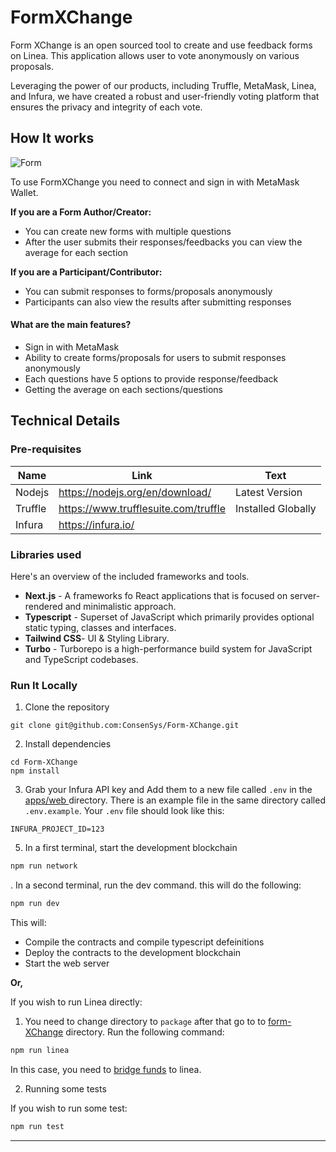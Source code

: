 # FormXChange

Form XChange is an open sourced tool to create and use feedback forms on Linea. This application allows user to vote anonymously on various proposals.

Leveraging the power of our products, including Truffle, MetaMask, Linea, and Infura, we have created a robust and user-friendly voting platform that ensures the privacy and integrity of each vote.


## How It works


![Form](https://i.imgur.com/al1odgd.png)


To use FormXChange you need to connect and sign in with MetaMask Wallet. 

**If you are a Form Author/Creator:**

- You can create new forms with multiple questions
- After the user submits their responses/feedbacks you can view the average for each section

**If you are a Participant/Contributor:**

- You can submit responses to forms/proposals anonymously
- Participants can also view the results after submitting responses

#### What are the main features?

- Sign in with MetaMask
- Ability to create forms/proposals for users to submit responses anonymously
- Each questions have 5 options to provide response/feedback
- Getting the average on each sections/questions
  



## Technical Details

### Pre-requisites



| Name           | Link                                 | Text               |
| -------------- | ------------------------------------ | ------------------ |
| Nodejs         | https://nodejs.org/en/download/      | Latest Version     |
| Truffle        | https://www.trufflesuite.com/truffle | Installed Globally |
| Infura         |       https://infura.io/             |               |



### **Libraries used**

Here's an overview of the included frameworks and tools.

- **Next.js** - A frameworks fo React applications that is focused on server-rendered and minimalistic approach.
- **Typescript** - Superset of JavaScript which primarily provides optional static typing, classes and interfaces.
- **Tailwind CSS**- UI & Styling Library.
- **Turbo** - Turborepo is a high-performance build system for JavaScript and TypeScript codebases.


### Run It Locally

1. Clone the repository

```
git clone git@github.com:ConsenSys/Form-XChange.git
```

2. Install dependencies

```
cd Form-XChange
npm install
```

3. Grab your Infura API key and Add them to a new file called `.env` in the [apps/web ](https://github.com/ConsenSys/Form-XChange/tree/main/apps/web) directory.
There is an example file in the same directory called `.env.example`. Your `.env` file should look like this:


```
INFURA_PROJECT_ID=123
```


5. In a first terminal, start the development blockchain

```sh
npm run network
```

. In a second terminal, run the dev command. this will do the following:

```sh
npm run dev
```

This will:

- Compile the contracts and compile typescript defeinitions
- Deploy the contracts to the development blockchain
- Start the web server

**Or,**

If you wish to run Linea directly:

1. You need to change directory to `package` after that go to to [form-XChange](https://github.com/ConsenSys/Form-XChange/tree/main/packages/form-XChange) directory.
Run the following command:

```sh
npm run linea
```

In this case, you need to [bridge funds](https://docs.linea.build/use-linea/bridge-funds
) to linea. 

2. Running some tests

If you wish to run some test:

```sh
npm run test
```

---